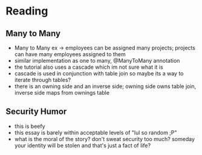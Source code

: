 # Reading

## Many to Many

- Many to Many ex -> employees can be assigned many projects; projects can have many employees assigned to them
- similar implementation as one to many, @ManyToMany annotation
- the tutorial also uses a cascade which im not sure what it is
- cascade is used in conjunction with table join so maybe its a way to iterate through tables?
- there is an owning side and an inverse side; owning side owns table join, inverse side maps from ownings table

## Security Humor

- this is beefy
- this essay is barely within acceptable levels of "lul so random ;P"
- what is the moral of the story? don't sweat security too much? someday your identity will be stolen and that's just a fact of life?

